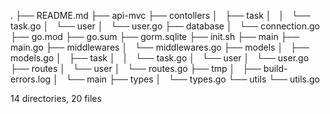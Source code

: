 .
├── README.md
├── api-mvc
├── contollers
│   ├── task
│   │   └── task.go
│   └── user
│       └── user.go
├── database
│   └── connection.go
├── go.mod
├── go.sum
├── gorm.sqlite
├── init.sh
├── main
├── main.go
├── middlewares
│   └── middlewares.go
├── models
│   ├── models.go
│   ├── task
│   │   └── task.go
│   └── user
│       └── user.go
├── routes
│   └── user
│       └── routes.go
├── tmp
│   ├── build-errors.log
│   └── main
├── types
│   └── types.go
└── utils
    └── utils.go

14 directories, 20 files
